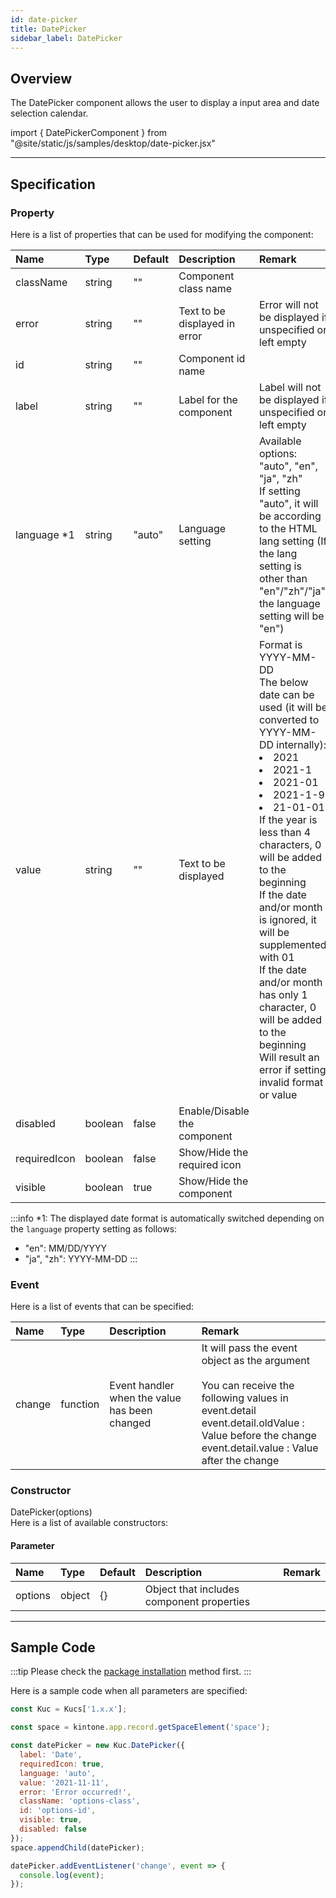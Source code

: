 ```yaml
---
id: date-picker
title: DatePicker
sidebar_label: DatePicker
---
```


## Overview

The DatePicker component allows the user to display a input area and date selection calendar.

import { DatePickerComponent } from "@site/static/js/samples/desktop/date-picker.jsx"

<DatePickerComponent />

---

## Specification

### Property

Here is a list of properties that can be used for modifying the component:

| Name | Type | Default | Description | Remark |
| :--- | :--- | :--- | :--- | :--- |
| className | string | ""  | Component class name | |
| error | string | ""  | Text to be displayed in error | Error will not be displayed if unspecified or left empty |
| id | string | ""  | Component id name | |
| label | string | ""  | Label for the component | Label will not be displayed if unspecified or left empty |
| language *1 | string | "auto"  | Language setting | Available options: "auto", "en", "ja", "zh"<br/>If setting "auto", it will be according to the HTML lang setting (If the lang setting is other than "en"/"zh"/"ja", the language setting will be "en") |
| value | string | ""  | Text to be displayed | Format is YYYY-MM-DD<br/>The below date can be used (it will be converted to YYYY-MM-DD internally):<li>2021</li><li>2021-1</li><li>2021-01</li><li>2021-1-9</li><li>21-01-01</li>If the year is less than 4 characters, 0 will be added to the beginning<br/>If the date and/or month is ignored, it will be supplemented with 01<br/>If the date and/or month has only 1 character, 0 will be added to the beginning<br/>Will result an error if setting invalid format or value |
| disabled | boolean | false | Enable/Disable the component | |
| requiredIcon | boolean | false | Show/Hide the required icon | |
| visible | boolean | true | Show/Hide the component | |

:::info
*1: The displayed date format is automatically switched depending on the `language` property setting as follows:
- "en": MM/DD/YYYY
- "ja", "zh": YYYY-MM-DD
:::

### Event

Here is a list of events that can be specified:

| Name | Type | Description | Remark |
| :--- | :--- | :--- | :--- |
| change | function | Event handler when the value has been changed | It will pass the event object as the argument<br/><br/>You can receive the following values in event.detail<br/>event.detail.oldValue : Value before the change<br/>event.detail.value : Value after the change |

### Constructor

DatePicker(options)<br/>
Here is a list of available constructors:

#### Parameter
| Name | Type | Default | Description | Remark |
| :--- | :--- | :--- | :--- | :--- |
| options  | object | \{\} | Object that includes component properties |  |

---
## Sample Code

:::tip
Please check the [package installation](../../getting-started/quick-start.md#installation) method first.
:::

Here is a sample code when all parameters are specified:

```javascript
const Kuc = Kucs['1.x.x'];

const space = kintone.app.record.getSpaceElement('space');

const datePicker = new Kuc.DatePicker({
  label: 'Date',
  requiredIcon: true,
  language: 'auto',
  value: '2021-11-11',
  error: 'Error occurred!',
  className: 'options-class',
  id: 'options-id',
  visible: true,
  disabled: false
});
space.appendChild(datePicker);

datePicker.addEventListener('change', event => {
  console.log(event);
});
```

